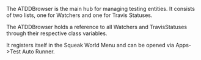 The ATDDBrowser is the main hub for managing testing entities.
It consists of two lists, one for Watchers and one for Travis Statuses.

The ATDDBrowser holds a reference to all Watchers and TravisStatuses through their respective class variables.

It registers itself in the Squeak World Menu and can be opened via Apps->Test Auto Runner.
